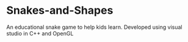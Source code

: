 # Snakes-and-Shapes
An educational snake game to help kids learn. Developed using visual studio in C++ and OpenGL 

